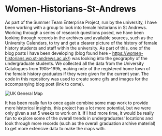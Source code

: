# Women-Historians-St-Andrews
As part of the Summer Team Enterprise Project, run by the university, I have been working with a group to look into female historians in St Andrews. Working through a series of research questions posed, we have been looking through records in the archives and available sources, such as the University Calendars, to try and get a clearer picture of the history of female history students and staff within the university. 
As part of this, one of the blog posts I have been developing (blog found here - https://women-historians.wp.st-andrews.ac.uk/) was looking into the geography of the undergraduate students. We collected all the data from the University Catalogues from 1905-1995, making note of the registered home town of the female history graduates if they were given for the current year. The code in this repository was used to create some gifs and images for the accompanying blog post (link to come).

![UK General Map](https://media.giphy.com/media/iX4JBEZbqhARHjoN1b/giphy.gif)

It has been really fun to once again combine some map work to provide more historical insights, this project has a lot more potential, but we were only given a set 5 weeks to work on it. If I had more time, it would be really fun to explore some of the overall trends in undergraduates' locations and look through more records (such as the overall graduation archive material) to get more extensive data to make the maps with. 

